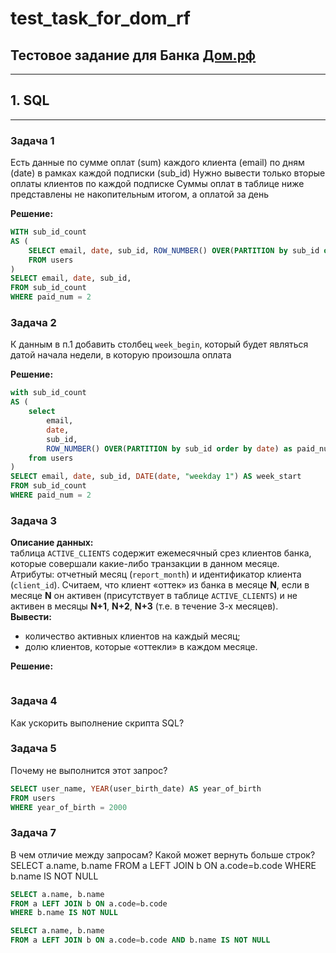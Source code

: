 # test_task_for_dom_rf
## Тестовое задание для Банка [Дом.рф](https://xn--d1aqf.xn--p1ai/)
___________________________________________________

## 1. SQL
___________________________________________________
### Задача 1
Есть данные по сумме оплат (sum) каждого клиента (email) по дням (date) в рамках каждой подписки (sub_id) 
Нужно вывести только вторые оплаты клиентов по каждой подписке
Суммы оплат в таблице ниже представлены не накопительным итогом, а оплатой за день  

**Решение:**
```sql
WITH sub_id_count
AS (
    SELECT email, date, sub_id, ROW_NUMBER() OVER(PARTITION by sub_id order by date) as paid_num
    FROM users
)
SELECT email, date, sub_id, 
FROM sub_id_count
WHERE paid_num = 2
```

### Задача 2
К данным в п.1 добавить столбец `week_begin`, который будет являться датой начала недели, в которую произошла оплата

**Решение:**
```SQL
with sub_id_count
AS (
	select 
	    email, 
	    date, 
	    sub_id, 
	    ROW_NUMBER() OVER(PARTITION by sub_id order by date) as paid_num
	from users
)
SELECT email, date, sub_id, DATE(date, "weekday 1") AS week_start
FROM sub_id_count
WHERE paid_num = 2
```

### Задача 3
**Описание данных:**  
таблица `ACTIVE_CLIENTS` содержит ежемесячный срез клиентов банка, которые совершали какие-либо транзакции в данном месяце.
Атрибуты: отчетный месяц (`report_month`) и идентификатор клиента (`client_id`). Считаем, что клиент «оттек» из банка в месяце **N**, если в месяце **N** он активен (присутствует в таблице `ACTIVE_CLIENTS`) 
и не активен в месяцы **N+1**, **N+2**, **N+3** (т.е. в течение 3-х месяцев).  
**Вывести:**
- количество активных клиентов на каждый месяц; 
- долю клиентов, которые «оттекли» в каждом месяце.

**Решение:**
```SQL

```

### Задача 4
Как ускорить выполнение скрипта SQL?


### Задача 5
Почему не выполнится этот запрос? 
```sql
SELECT user_name, YEAR(user_birth_date) AS year_of_birth 
FROM users 
WHERE year_of_birth = 2000
```

### Задача 7
В чем отличие между запросам? Какой может вернуть больше строк? 
SELECT a.name, b.name FROM a LEFT JOIN b ON a.code=b.code WHERE b.name IS NOT NULL
```sql
SELECT a.name, b.name 
FROM a LEFT JOIN b ON a.code=b.code 
WHERE b.name IS NOT NULL
```
```sql
SELECT a.name, b.name 
FROM a LEFT JOIN b ON a.code=b.code AND b.name IS NOT NULL
```